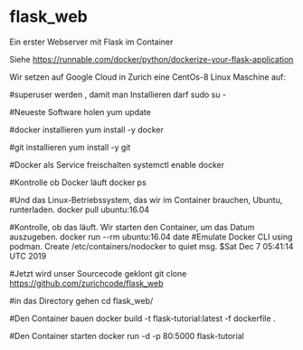 # flask_web
Ein erster Webserver mit Flask im Container

Siehe
https://runnable.com/docker/python/dockerize-your-flask-application

Wir setzen auf Google Cloud in Zurich eine CentOs-8 Linux Maschine auf:

#superuser werden , damit man Installieren darf
sudo su -

#Neueste Software holen
yum update

#docker installieren
yum install -y docker

#git installieren
yum install -y git

#Docker als Service freischalten
systemctl enable docker

#Kontrolle ob Docker läuft
docker ps

#Und das Linux-Betriebssystem, das wir im Container brauchen, Ubuntu, runterladen.
docker pull ubuntu:16.04

#Kontrolle, ob das läuft. Wir starten den Container, um das Datum auszugeben.
docker run --rm ubuntu:16.04 date
#Emulate Docker CLI using podman. Create /etc/containers/nodocker to quiet msg.
$Sat Dec  7 05:41:14 UTC 2019

#Jetzt wird unser Sourcecode geklont
git clone https://github.com/zurichcode/flask_web

#in das Directory gehen
cd flask_web/

#Den Container bauen
docker build -t flask-tutorial:latest -f dockerfile  .

#Den Container starten
docker run -d -p 80:5000 flask-tutorial







